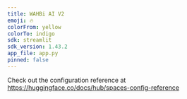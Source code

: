 ```yaml
---
title: WAHBi AI V2
emoji: 🔥
colorFrom: yellow
colorTo: indigo
sdk: streamlit
sdk_version: 1.43.2
app_file: app.py
pinned: false
---
```


Check out the configuration reference at https://huggingface.co/docs/hub/spaces-config-reference
